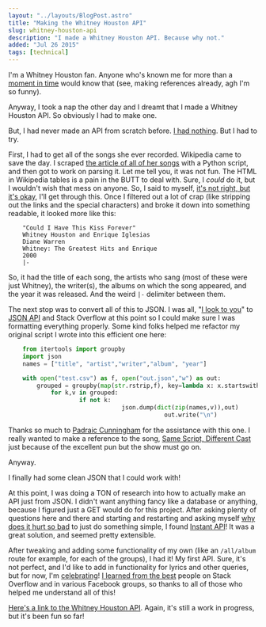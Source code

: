 ```yaml
---
layout: "../layouts/BlogPost.astro"
title: "Making the Whitney Houston API"
slug: whitney-houston-api
description: "I made a Whitney Houston API. Because why not."
added: "Jul 26 2015"
tags: [technical]
---
```


I'm a Whitney Houston fan.  Anyone who's known me for more than a [moment in time](https://www.youtube.com/watch?v=c84ogrNEds0) would know that (see, making references already, agh I'm so funny).

Anyway, I took a nap the other day and I dreamt that I made a Whitney Houston API.  So obviously I had to make one.

But, I had never made an API from scratch before.  [I had nothing](https://www.youtube.com/watch?v=FxYw0XPEoKE).  But I had to try.

First, I had to get all of the songs she ever recorded.  Wikipedia came to save the day.  I scraped [the article of all of her songs](https://en.wikipedia.org/wiki/List_of_songs_recorded_by_Whitney_Houston) with a Python script, and then got to work on parsing it.  Let me tell you, it was not fun.  The HTML in Wikipedia tables is a pain in the BUTT to deal with.  Sure, I *could* do it, but I wouldn't wish that mess on anyone.  So, I said to myself, [it's not right, but it's okay](https://www.youtube.com/watch?v=6J538b-OLRU), I'll get through this.
Once I filtered out a lot of crap (like stripping out the links and the special characters) and broke it down into something readable, it looked more like this:

```
    "Could I Have This Kiss Forever"
    Whitney Houston and Enrique Iglesias
    Diane Warren
    Whitney: The Greatest Hits and Enrique
    2000
    |-
```

So, it had the title of each song, the artists who sang (most of these were just Whitney), the writer(s), the albums on which the song appeared, and the year it was released.  And the weird `|-` delimiter between them.

The next stop was to convert all of this to JSON.  I was all, "[I look to you](https://www.youtube.com/watch?v=5Pze_mdbOK8)" to [JSON API](http://jsonapi.org/) and Stack Overflow at this point so I could make sure I was formatting everything properly.  Some kind folks helped me refactor my original script I wrote into this efficient one here:

```py
    from itertools import groupby
    import json
    names = ["title", "artist","writer","album", "year"]

    with open("test.csv") as f, open("out.json","w") as out:
        grouped = groupby(map(str.rstrip,f), key=lambda x: x.startswith("|-"))
            for k,v in grouped:
                    if not k:
                                json.dump(dict(zip(names,v)),out)
                                            out.write("\n")
```

Thanks so much to [Padraic Cunningham](http://stackoverflow.com/users/2141635/padraic-cunningham) for the assistance with this one.  I really wanted to make a reference to the song, [Same Script, Different Cast](https://www.youtube.com/watch?v=5FQgxxJ0Jrg) just because of the excellent pun but the show must go on.

Anyway.

I finally had some clean JSON that I could work with!

At this point, I was doing a TON of research into how to actually make an API just from JSON.  I didn't want anything fancy like a database or anything, because I figured just a GET would do for this project.  After asking plenty of questions here and there and starting and restarting and asking myself [why does it hurt so bad](https://www.youtube.com/watch?v=_EHoj-Oe-Ws) to just do something simple, I found [Instant API](https://github.com/jbradforddillon/instant-api-py)!  It was a great solution, and seemed pretty extensible.

After tweaking and adding some functionality of my own (like an `/all/album` route for example, for each of the groups), I had it!  My first API.  Sure, it's not perfect, and I'd like to add in functionality for lyrics and other queries, but for now, I'm [celebrating](https://www.youtube.com/watch?v=zgsIGEm3f7w)!  [I learned from the best](https://www.youtube.com/watch?v=YFVnVuTcz9I) people on Stack Overflow and in various Facebook groups, so thanks to all of those who helped me understand all of this!

[Here's a link to the Whitney Houston API](https://github.com/cassidoo/whitney-api).  Again, it's still a work in progress, but it's been fun so far!
